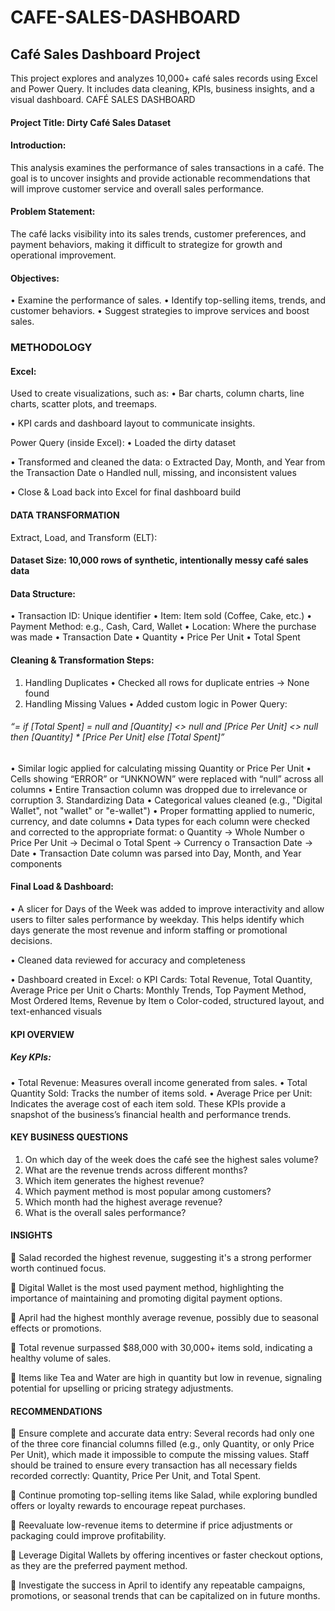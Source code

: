 # CAFE-SALES-DASHBOARD
## Café Sales Dashboard Project
This project explores and analyzes 10,000+ café sales records using Excel and Power Query. It includes data cleaning, KPIs, business insights, and a visual dashboard.
CAFÉ SALES DASHBOARD
#### Project Title: Dirty Café Sales Dataset
#### Introduction:
This analysis examines the performance of sales transactions in a café. The goal is to uncover insights and provide actionable recommendations that will improve customer service and overall sales performance.
#### Problem Statement:
The café lacks visibility into its sales trends, customer preferences, and payment behaviors, making it difficult to strategize for growth and operational improvement.
#### Objectives:
•	Examine the performance of sales.
•	Identify top-selling items, trends, and customer behaviors.
•	Suggest strategies to improve services and boost sales.
### METHODOLOGY
#### Excel:
Used to create visualizations, such as:
•	Bar charts, column charts, line charts, scatter plots, and treemaps.

•	KPI cards and dashboard layout to communicate insights.

Power Query (inside Excel):
•	Loaded the dirty dataset

•	Transformed and cleaned the data:
o	Extracted Day, Month, and Year from the Transaction Date
o	Handled null, missing, and inconsistent values

•	Close & Load back into Excel for final dashboard build
#### DATA TRANSFORMATION
Extract, Load, and Transform (ELT):
#### Dataset Size: 10,000 rows of synthetic, intentionally messy café sales data
#### Data Structure:
•	Transaction ID: Unique identifier
•	Item: Item sold (Coffee, Cake, etc.)
•	Payment Method: e.g., Cash, Card, Wallet
•	Location: Where the purchase was made
•	Transaction Date
•	Quantity
•	Price Per Unit
•	Total Spent
#### Cleaning & Transformation Steps:
1. Handling Duplicates
•	Checked all rows for duplicate entries → None found
2. Handling Missing Values
•	Added custom logic in Power Query:
###### “= if [Total Spent] = null and [Quantity] <> null and [Price Per Unit] <> null then [Quantity] * [Price Per Unit] else [Total Spent]”
•	Similar logic applied for calculating missing Quantity or Price Per Unit
•	Cells showing “ERROR” or “UNKNOWN” were replaced with “null” across all columns
•	Entire Transaction column was dropped due to irrelevance or corruption
3. Standardizing Data
•	Categorical values cleaned (e.g., "Digital Wallet", not "wallet" or "e-wallet")
•	Proper formatting applied to numeric, currency, and date columns
•	Data types for each column were checked and corrected to the appropriate format:
o	Quantity → Whole Number
o	Price Per Unit → Decimal
o	Total Spent → Currency
o	Transaction Date → Date
•	Transaction Date column was parsed into Day, Month, and Year components
 #### Final Load & Dashboard:
•	A slicer for Days of the Week was added to improve interactivity and allow users to filter sales performance by weekday. This helps identify which days generate the most revenue and inform staffing or promotional decisions.

•	Cleaned data reviewed for accuracy and completeness

•	Dashboard created in Excel:
o	KPI Cards: Total Revenue, Total Quantity, Average Price per Unit
o	Charts: Monthly Trends, Top Payment Method, Most Ordered Items, Revenue by Item
o	Color-coded, structured layout, and text-enhanced visuals
#### KPI OVERVIEW
##### Key KPIs:
•	Total Revenue: Measures overall income generated from sales.
•	Total Quantity Sold: Tracks the number of items sold.
•	Average Price per Unit: Indicates the average cost of each item sold.
These KPIs provide a snapshot of the business’s financial health and performance trends.

#### KEY BUSINESS QUESTIONS
1.	On which day of the week does the café see the highest sales volume?
2.	What are the revenue trends across different months?
3.	Which item generates the highest revenue?
4.	Which payment method is most popular among customers?
5.	Which month had the highest average revenue?
6.	What is the overall sales performance?
#### INSIGHTS
	Salad recorded the highest revenue, suggesting it's a strong performer worth continued focus.

	Digital Wallet is the most used payment method, highlighting the importance of maintaining and promoting digital payment options.

	April had the highest monthly average revenue, possibly due to seasonal effects or promotions.

	Total revenue surpassed $88,000 with 30,000+ items sold, indicating a healthy volume of sales.

	Items like Tea and Water are high in quantity but low in revenue, signaling potential for upselling or pricing strategy adjustments.

#### RECOMMENDATIONS
	Ensure complete and accurate data entry: Several records had only one of the three core financial columns filled (e.g., only Quantity, or only Price Per Unit), which made it impossible to compute the missing values. Staff should be trained to ensure every transaction has all necessary fields recorded correctly: Quantity, Price Per Unit, and Total Spent.

	Continue promoting top-selling items like Salad, while exploring bundled offers or loyalty rewards to encourage repeat purchases.

	Reevaluate low-revenue items to determine if price adjustments or packaging could improve profitability.

	Leverage Digital Wallets by offering incentives or faster checkout options, as they are the preferred payment method.

	Investigate the success in April to identify any repeatable campaigns, promotions, or seasonal trends that can be capitalized on in future months.



